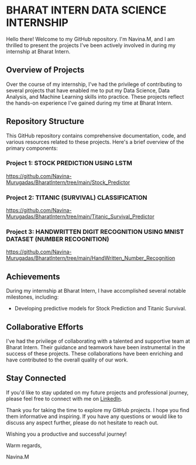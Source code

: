 # BHARAT INTERN DATA SCIENCE INTERNSHIP
Hello there! Welcome to my GitHub repository. I'm Navina.M, and I am thrilled to present the projects I've been actively involved in during my internship at Bharat Intern.

## Overview of Projects
Over the course of my internship, I've had the privilege of contributing to several projects that have enabled me to put my Data Science, Data Analysis, and Machine Learning skills into practice. These projects reflect the hands-on experience I've gained during my time at Bharat Intern.

## Repository Structure
This GitHub repository contains comprehensive documentation, code, and various resources related to these projects. Here's a brief overview of the primary components:

### Project 1: STOCK PREDICTION USING LSTM
https://github.com/Navina-Murugadas/BharatIntern/tree/main/Stock_Predictor

### Project 2: TITANIC (SURVIVAL) CLASSIFICATION
https://github.com/Navina-Murugadas/BharatIntern/tree/main/Titanic_Survival_Predictor

### Project 3: HANDWRITTEN DIGIT RECOGNITION USING MNIST DATASET (NUMBER RECOGNITION)
https://github.com/Navina-Murugadas/BharatIntern/tree/main/HandWritten_Number_Recognition

## Achievements
During my internship at Bharat Intern, I have accomplished several notable milestones, including:
- Developing predictive models for Stock Prediction and Titanic Survival.

## Collaborative Efforts
I've had the privilege of collaborating with a talented and supportive team at Bharat Intern. Their guidance and teamwork have been instrumental in the success of these projects. These collaborations have been enriching and have contributed to the overall quality of our work.

## Stay Connected
If you'd like to stay updated on my future projects and professional journey, please feel free to connect with me on [LinkedIn](https://www.linkedin.com/in/navina-murugadas2000).

Thank you for taking the time to explore my GitHub projects. I hope you find them informative and inspiring. If you have any questions or would like to discuss any aspect further, please do not hesitate to reach out.

Wishing you a productive and successful journey!

Warm regards,

Navina.M
